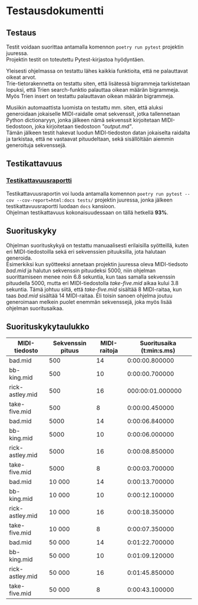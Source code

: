# Testausdokumentti

## Testaus
Testit voidaan suorittaa antamalla komennon ``poetry run pytest`` projektin juuressa.  
Projektin testit on toteutettu Pytest-kirjastoa hyödyntäen.  

Yleisesti ohjelmassa on testattu lähes kaikkia funktioita, että ne palauttavat oikeat arvot.  
Trie-tietorakennetta on testattu siten, että lisätessä bigrammeja tarkistetaan lopuksi, 
että Trien search-funktio palauttaa oikean määrän bigrammeja. Myös Trien insert on testattu palauttavan oikean määrän bigrammeja.  

Musiikin automaattista luomista on testattu mm. siten, että aluksi generoidaan jokaiselle MIDI-raidalle omat sekvenssit, 
jotka tallennetaan Python dictionaryyn, jonka jälkeen nämä sekvenssit kirjoitetaan MIDI-tiedostoon, joka kirjoitetaan tiedostoon *"output.md"*.  
Tämän jälkeen testit hakevat luodun MIDI-tiedoston datan jokaiselta raidalta ja tarkistaa, että ne vastaavat pituudeltaan, sekä sisällöltään 
aiemmin generoituja sekvenssejä.

## Testikattavuus
### [Testikattavuusraportti](https://lapptomi.github.io/tiralabra-2022/)  
Testikattavuusraportin voi luoda antamalla komennon ``poetry run pytest --cov --cov-report=html:docs tests/`` projektin juuressa, 
jonka jälkeen testikattavuusraportti luodaan ``docs`` kansioon.  
Ohjelman testikattavuus kokonaisuudessaan on tällä hetkellä **93%**.

## Suorituskyky
Ohjelman suorituskykyä on testattu manuaalisesti erilaisilla syötteillä, kuten eri MIDI-tiedostoilla sekä eri sekvenssien pituuksilla, jota halutaan generoida.  
Esimerkiksi kun syötteeksi annetaan projektin juuressa oleva MIDI-tiedsoto *bad.mid* ja halutun sekvenssin pituudeksi 5000, niin ohjelman suorittamiseen menee noin 6.8 sekuntia, kun taas samalla sekvenssin pituudella 5000, mutta eri MIDI-tiedostolla *take-five.mid* aikaa kului 3.8 sekuntia. Tämä johtuu siitä, että *take-five.mid* sisältää 8 MIDI-raitaa, kun taas *bad.mid* sisältää 14 MIDI-raitaa. Eli toisin sanoen ohjelma joutuu generoimaan melkein puolet enemmän sekvenssejä, joka myös lisää ohjelman suoritusaikaa. 


## Suorituskykytaulukko
| MIDI-tiedosto  | Sekvenssin pituus | MIDI-raitoja | Suoritusaika (t:min:s.ms)
| ------------- | ------------- | ------------- |  ------------- |
| bad.mid  | 500  | 14  | 0:00:00.800000  |
| bb-king.mid  | 500  | 10  | 0:00:00.700000  |
| rick-astley.mid  | 500  | 16  | 000:00:01.000000  |
| take-five.mid  | 500  | 8  | 0:00:00.450000  |
| bad.mid  | 5000  | 14 | 0:00:06.840000  |
| bb-king.mid  | 5000  | 10 | 0:00:06.000000  |
| rick-astley.mid  | 5000  | 16  | 0:00:08.850000  |
| take-five.mid  | 5000 | 8 | 0:00:03.700000  |
| bad.mid  | 10 000  | 14 | 0:00:13.700000  |
| bb-king.mid  | 10 000  | 10 | 0:00:12.100000  |
| rick-astley.mid  | 10 000  | 16 | 0:00:18.350000  |
| take-five.mid  | 10 000  | 8 | 0:00:07.350000  |
| bad.mid  | 50 000  | 14  | 0:01:22.700000 |
| bb-king.mid  | 50 000  | 10 | 0:01:09.120000 |
| rick-astley.mid  | 50 000  | 16 | 0:01:45.850000 |
| take-five.mid  | 50 000  | 8 | 0:00:43.100000 |
